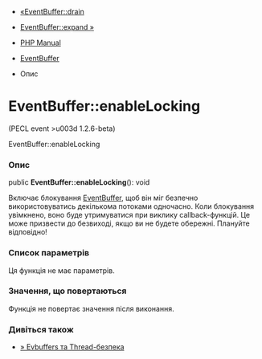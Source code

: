 - [«EventBuffer::drain](eventbuffer.drain.md)
- [EventBuffer::expand »](eventbuffer.expand.md)

- [PHP Manual](index.md)
- [EventBuffer](class.eventbuffer.md)
- Опис

# EventBuffer::enableLocking

(PECL event \>u003d 1.2.6-beta)

EventBuffer::enableLocking

### Опис

public **EventBuffer::enableLocking**(): void

Включає блокування [EventBuffer](class.eventbuffer.md), щоб він
міг безпечно використовуватись декількома потоками одночасно. Коли
блокування увімкнено, воно буде утримуватися при виклику callback-функцій.
Це може призвести до безвиході, якщо ви не будете обережні. Плануйте
відповідно!

### Список параметрів

Ця функція не має параметрів.

### Значення, що повертаються

Функція не повертає значення після виконання.

### Дивіться також

- [» Evbuffers та
Thread-безпека](http://www.wangafu.net/~nickm/libevent-book/Ref7_evbuffer.md#_evbuffers_and_thread_safety)
